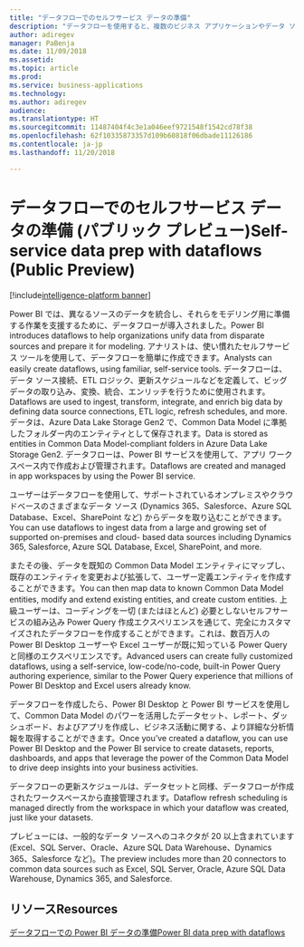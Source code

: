 ```yaml
---
title: "データフローでのセルフサービス データの準備"
description: "データフローを使用すると、複数のビジネス アプリケーションやデータ ソースにまたがったデータからビジネス分析を開発する際の時間、複雑さ、およびコストを削減できます。"
author: adiregev
manager: PaBenja
ms.date: 11/09/2018
ms.assetid: 
ms.topic: article
ms.prod: 
ms.service: business-applications
ms.technology: 
ms.author: adiregev
audience: 
ms.translationtype: HT
ms.sourcegitcommit: 11487404f4c3e1a046eef9721548f1542cd78f38
ms.openlocfilehash: 62f10335873357d109b60818f06dbade11126186
ms.contentlocale: ja-jp
ms.lasthandoff: 11/20/2018

---
```


# <a name="self-service-data-prep-with-dataflows-public-preview"></a><span data-ttu-id="c6e69-103">データフローでのセルフサービス データの準備 (パブリック プレビュー)</span><span class="sxs-lookup"><span data-stu-id="c6e69-103">Self-service data prep with dataflows (Public Preview)</span></span>

[!include[intelligence-platform banner](../../includes/intelligence-platform.md)]



<span data-ttu-id="c6e69-104">Power BI では、異なるソースのデータを統合し、それらをモデリング用に準備する作業を支援するために、データフローが導入されました。</span><span class="sxs-lookup"><span data-stu-id="c6e69-104">Power BI introduces dataflows to help organizations unify data from disparate sources and prepare it for modeling.</span></span> <span data-ttu-id="c6e69-105">アナリストは、使い慣れたセルフサービス ツールを使用して、データフローを簡単に作成できます。</span><span class="sxs-lookup"><span data-stu-id="c6e69-105">Analysts can easily create dataflows, using familiar, self-service tools.</span></span> <span data-ttu-id="c6e69-106">データフローは、データ ソース接続、ETL ロジック、更新スケジュールなどを定義して、ビッグデータの取り込み、変換、統合、エンリッチを行うために使用されます。</span><span class="sxs-lookup"><span data-stu-id="c6e69-106">Dataflows are used to ingest, transform, integrate, and enrich big data by defining data source connections, ETL logic, refresh schedules, and more.</span></span> <span data-ttu-id="c6e69-107">データは、Azure Data Lake Storage Gen2 で、Common Data Model に準拠したフォルダー内のエンティティとして保存されます。</span><span class="sxs-lookup"><span data-stu-id="c6e69-107">Data is stored as entities in Common Data Model-compliant folders in Azure Data Lake Storage Gen2.</span></span> <span data-ttu-id="c6e69-108">データフローは、Power BI サービスを使用して、アプリ ワークスペース内で作成および管理されます。</span><span class="sxs-lookup"><span data-stu-id="c6e69-108">Dataflows are created and managed in app workspaces by using the Power BI service.</span></span>   

<span data-ttu-id="c6e69-109">ユーザーはデータフローを使用して、サポートされているオンプレミスやクラウドベースのさまざまなデータ ソース (Dynamics 365、Salesforce、Azure SQL Database、Excel、SharePoint など) からデータを取り込むことができます。</span><span class="sxs-lookup"><span data-stu-id="c6e69-109">You can use dataflows to ingest data from a large and growing set of supported on-premises and cloud- based data sources including Dynamics 365, Salesforce, Azure SQL Database, Excel, SharePoint, and more.</span></span>

<span data-ttu-id="c6e69-110">またその後、データを既知の Common Data Model エンティティにマップし、既存のエンティティを変更および拡張して、ユーザー定義エンティティを作成することができます。</span><span class="sxs-lookup"><span data-stu-id="c6e69-110">You can then map data to known Common Data Model entities, modify and extend existing entities, and create custom entities.</span></span> <span data-ttu-id="c6e69-111">上級ユーザーは、コーディングを一切 (またはほとんど) 必要としないセルフサービスの組み込み Power Query 作成エクスペリエンスを通じて、完全にカスタマイズされたデータフローを作成することができます。これは、数百万人の Power BI Desktop ユーザーや Excel ユーザーが既に知っている Power Query と同様のエクスペリエンスです。</span><span class="sxs-lookup"><span data-stu-id="c6e69-111">Advanced users can create fully customized dataflows, using a self-service, low-code/no-code, built-in Power Query authoring experience, similar to the Power Query experience that millions of Power BI Desktop and Excel users already know.</span></span>  

<span data-ttu-id="c6e69-112">データフローを作成したら、Power BI Desktop と Power BI サービスを使用して、Common Data Model のパワーを活用したデータセット、レポート、ダッシュボード、およびアプリを作成し、ビジネス活動に関する、より詳細な分析情報を取得することができます。</span><span class="sxs-lookup"><span data-stu-id="c6e69-112">Once you’ve created a dataflow, you can use Power BI Desktop and the Power BI service to create datasets, reports, dashboards, and apps that leverage the power of the Common Data Model to drive deep insights into your business activities.</span></span> 

<span data-ttu-id="c6e69-113">データフローの更新スケジュールは、データセットと同様、データフローが作成されたワークスペースから直接管理されます。</span><span class="sxs-lookup"><span data-stu-id="c6e69-113">Dataflow refresh scheduling is managed directly from the workspace in which your dataflow was created, just like your datasets.</span></span> 

<span data-ttu-id="c6e69-114">プレビューには、一般的なデータ ソースへのコネクタが 20 以上含まれています (Excel、SQL Server、Oracle、Azure SQL Data Warehouse、Dynamics 365、Salesforce など)。</span><span class="sxs-lookup"><span data-stu-id="c6e69-114">The preview includes more than 20 connectors to common data sources such as Excel, SQL Server, Oracle, Azure SQL Data Warehouse, Dynamics 365, and Salesforce.</span></span> 

## <a name="resources"></a><span data-ttu-id="c6e69-115">リソース</span><span class="sxs-lookup"><span data-stu-id="c6e69-115">Resources</span></span>
[<span data-ttu-id="c6e69-116">データフローでの Power BI データの準備</span><span class="sxs-lookup"><span data-stu-id="c6e69-116">Power BI data prep with dataflows</span></span>](https://docs.microsoft.com/en-us/power-bi/service-dataflows-overview)

